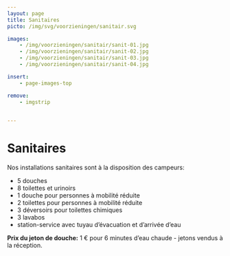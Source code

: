 ```yaml
---
layout: page
title: Sanitaires
picto: /img/svg/voorzieningen/sanitair.svg

images:
    - /img/voorzieningen/sanitair/sanit-01.jpg
    - /img/voorzieningen/sanitair/sanit-02.jpg
    - /img/voorzieningen/sanitair/sanit-03.jpg
    - /img/voorzieningen/sanitair/sanit-04.jpg

insert:
    - page-images-top

remove:
    - imgstrip
    

---
```


# Sanitaires 

Nos installations sanitaires sont à la disposition des campeurs:

* 5 douches
* 8 toilettes et urinoirs
* 1 douche pour personnes à mobilité réduite
* 2 toilettes pour personnes à mobilité réduite
* 3 déversoirs pour toilettes chimiques
* 3 lavabos
* station-service avec tuyau d’évacuation et d’arrivée d’eau

**Prix du jeton de douche:** 1 € pour 6 minutes d’eau chaude - jetons vendus à la réception.
